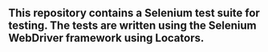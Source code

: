 ## This repository contains a Selenium test suite for testing. The tests are written using the Selenium WebDriver framework using Locators.

